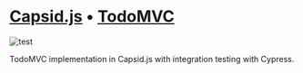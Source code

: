 # [Capsid.js](https://github.com/capsidjs/capsid) • [TodoMVC](http://todomvc.com)

![test](https://github.com/capsidjs/todomvc2/workflows/test/badge.svg)

TodoMVC implementation in Capsid.js with integration testing with Cypress.

